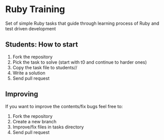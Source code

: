 # Ruby Training

Set of simple Ruby tasks that guide through learning process of Ruby and test
driven development

## Students: How to start

1. Fork the repository
1. Pick the task to solve (start with t0 and continue to harder ones)
1. Copy the task file to students/<your login>/
1. Write a solution
1. Send pull request

## Improving

If you want to improve the contents/fix bugs feel free to:

1. Fork the repository
1. Create a new branch
1. Improve/fix files in tasks directory
1. Send pull request

